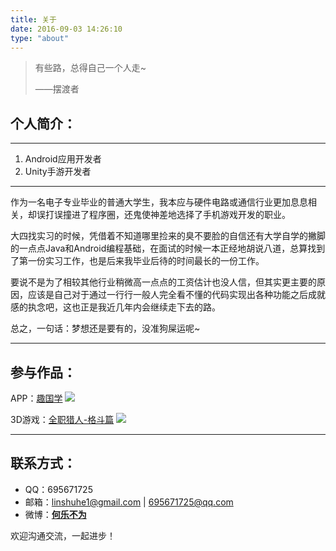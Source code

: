 ```yaml
---
title: 关于
date: 2016-09-03 14:26:10
type: "about"
---
```


>有些路，总得自己一个人走~
>
>——摆渡者

## 个人简介：

---

1. Android应用开发者
2. Unity手游开发者

---

作为一名电子专业毕业的普通大学生，我本应与硬件电路或通信行业更加息息相关，却误打误撞进了程序圈，还鬼使神差地选择了手机游戏开发的职业。

大四找实习的时候，凭借着不知道哪里捡来的臭不要脸的自信还有大学自学的撇脚的一点点Java和Android编程基础，在面试的时候一本正经地胡说八道，总算找到了第一份实习工作，也是后来我毕业后待的时间最长的一份工作。

要说不是为了相较其他行业稍微高一点点的工资估计也没人信，但其实更主要的原因，应该是自己对于通过一行行一般人完全看不懂的代码实现出各种功能之后成就感的执念吧，这也正是我近几年内会继续走下去的路。

总之，一句话：梦想还是要有的，没准狗屎运呢~

---

## 参与作品：

 APP：[趣国学](http://zhushou.360.cn/detail/index/soft_id/2997216) 
![](http://i.imgur.com/L0rTpJZ.png)

 3D游戏：[全职猎人-格斗篇](http://zhushou.360.cn/detail/index/soft_id/3172704?recrefer=SE_D_%E5%85%A8%E8%81%8C%E7%8C%8E%E4%BA%BA) 
![](http://i.imgur.com/4MiAYWy.png)

---

## 联系方式：

- QQ：695671725
- 邮箱：linshuhe1@gmail.com | 695671725@qq.com
- 微博：[__何乐不为__](http://weibo.com/2306456162)

欢迎沟通交流，一起进步！